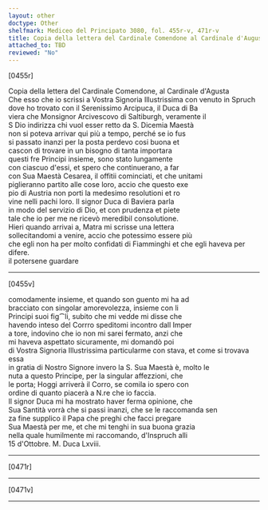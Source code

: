 ```yaml
---
layout: other
doctype: Other
shelfmark: Mediceo del Principato 3080, fol. 455r-v, 471r-v
title: Copia della lettera del Cardinale Comendone al Cardinale d'Augusta
attached_to: TBD
reviewed: "No"
---
```


[0455r]  
  
  
Copia della lettera del Cardinale Comendone, al Cardinale d'Agusta  
Che esso che io scrissi a Vostra Signoria Illustrissima con venuto in Spruch  
dove ho trovato con il Serenissimo Arcipuca, il Duca di Ba  
viera che Monsignor Arcivescovo di Saltiburgh, veramente il  
S Dio indirizza chi vuol esser retto da S. Dicemia Maestà  
non si poteva arrivar qui più a tempo, perché se io fus  
si passato inanzi per la posta perdevo cosi buona et  
cascon di trovare in un bisogno di tanta importara  
questi fre Principi insieme, sono stato lungamente  
con ciascuo d'essi, et spero che continuerano, a far  
con Sua Maestà Cesarea, il offitii cominciati, et che unitami  
piglieranno partito alle cose loro, accio che questo exe  
pio di Austria non porti la medesimo resolutioni et ro  
vine nelli pachi loro. Il signor Duca di Baviera parla  
in modo del servizio di Dio, et con prudenza et piete  
tale che io per me ne ricevò meredibil consolutione.  
Hieri quando arrivai a, Matra mi scrisse una lettera  
sollecitandomi a venire, accio che potessimo essere più  
che egli non ha per molto confidati di Fiamminghi et che egli haveva per difere.  
il potersene guardare  
  
---  

[0455v]  
  
  
comodamente insieme, et quando son guento mi ha ad  
bracciato con singolar amorevolezza, insieme con li  
Principi suoi fig⁀li, subito che mi vedde mi disse che  
havendo inteso del Corrro speditomi incontro dall Imper  
a tore, indovino che io non mi sarei fermato, anzi che  
mi haveva aspettato sicuramente, mi domandò poi  
di Vostra Signoria Illustrissima particularme con stava, et come si trovava  
essa  
in gratia di Nostro Signore invero la S. Sua Maestà è, molto le  
nuta a questo Principe, per la singular affezzioni, che  
le porta; Hoggi arriverà il Corro, se comila io spero con  
ordine di quanto piacerà a N.re che io faccia.  
Il signor Duca mi ha mostrato haver ferma opinione, che  
Sua Santità vorrà che si passi inanzi, che se le raccomanda sen  
za fine supplico il Papa che preghi che facci pregare  
Sua Maestà per me, et che mi tenghi in sua buona grazia  
nella quale humilmente mi raccomando, d'Inspruch alli  
15 d'Ottobre. M. Duca Lxviii.  
  
---  

[0471r]  
  
  
  
---  

[0471v]  
  
  
  
---  

